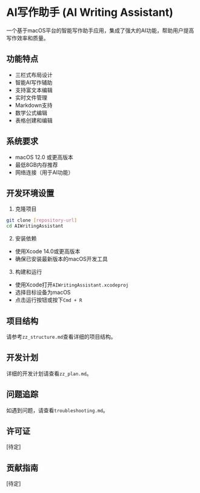 # AI写作助手 (AI Writing Assistant)

一个基于macOS平台的智能写作助手应用，集成了强大的AI功能，帮助用户提高写作效率和质量。

## 功能特点

- 三栏式布局设计
- 智能AI写作辅助
- 支持富文本编辑
- 实时文件管理
- Markdown支持
- 数学公式编辑
- 表格创建和编辑

## 系统要求

- macOS 12.0 或更高版本
- 最低8GB内存推荐
- 网络连接（用于AI功能）

## 开发环境设置

1. 克隆项目
```bash
git clone [repository-url]
cd AIWritingAssistant
```

2. 安装依赖
- 使用Xcode 14.0或更高版本
- 确保已安装最新版本的macOS开发工具

3. 构建和运行
- 使用Xcode打开`AIWritingAssistant.xcodeproj`
- 选择目标设备为macOS
- 点击运行按钮或按下`Cmd + R`

## 项目结构

请参考`zz_structure.md`查看详细的项目结构。

## 开发计划

详细的开发计划请查看`zz_plan.md`。

## 问题追踪

如遇到问题，请查看`troubleshooting.md`。

## 许可证

[待定]

## 贡献指南

[待定]

